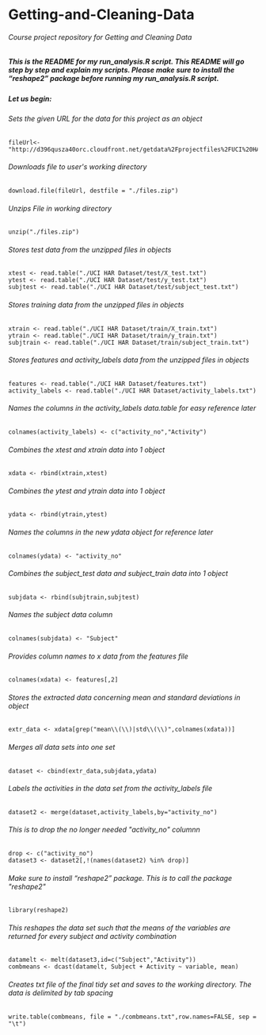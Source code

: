 # Getting-and-Cleaning-Data

###### Course project repository for Getting and Cleaning Data


##### This is the README for my run_analysis.R script. This README will go step by step and explain my scripts. Please make sure to install the “reshape2” package before running my run_analysis.R script.


  
##### Let us begin:

  
###### Sets the given URL for the data for this project as an object

```
fileUrl<-"http://d396qusza40orc.cloudfront.net/getdata%2Fprojectfiles%2FUCI%20HAR%20Dataset.zip"
```
  
###### Downloads file to user's working directory
```
download.file(fileUrl, destfile = "./files.zip")
```
  
###### Unzips File in working directory
```
unzip("./files.zip")
```
  
###### Stores test data from the unzipped files in objects
```
xtest <- read.table("./UCI HAR Dataset/test/X_test.txt")  
ytest <- read.table("./UCI HAR Dataset/test/y_test.txt")  
subjtest <- read.table("./UCI HAR Dataset/test/subject_test.txt")
```  
  
###### Stores training data from the unzipped files in objects
```
xtrain <- read.table("./UCI HAR Dataset/train/X_train.txt")  
ytrain <- read.table("./UCI HAR Dataset/train/y_train.txt")  
subjtrain <- read.table("./UCI HAR Dataset/train/subject_train.txt")  
```
  
###### Stores features and activity_labels data from the unzipped files in objects
```
features <- read.table("./UCI HAR Dataset/features.txt")  
activity_labels <- read.table("./UCI HAR Dataset/activity_labels.txt") 
``` 
  
###### Names the columns in the activity_labels data.table for easy reference later
```
colnames(activity_labels) <- c("activity_no","Activity")  
```
  
###### Combines the xtest and xtrain data into 1 object
```
xdata <- rbind(xtrain,xtest)  
```
  
###### Combines the ytest and ytrain data into 1 object
```
ydata <- rbind(ytrain,ytest)  
```
  
###### Names the columns in the new ydata object for reference later
```
colnames(ydata) <- "activity_no"  
```
  
###### Combines the subject_test data and subject_train data into 1 object
```
subjdata <- rbind(subjtrain,subjtest)  
```
  
###### Names the subject data column
```
colnames(subjdata) <- "Subject"  
```
  
###### Provides column names to x data from the features file
```
colnames(xdata) <- features[,2]  
```
  
###### Stores the extracted data concerning mean and standard deviations in object
```
extr_data <- xdata[grep("mean\\(\\)|std\\(\\)",colnames(xdata))]  
```
  
###### Merges all data sets into one set
```
dataset <- cbind(extr_data,subjdata,ydata)  
```
  
###### Labels the activities in the data set from the activity_labels file
```
dataset2 <- merge(dataset,activity_labels,by="activity_no")  
```
  
###### This is to drop the no longer needed "activity_no" columnn
```
drop <- c("activity_no")  
dataset3 <- dataset2[,!(names(dataset2) %in% drop)]  
```
  
###### Make sure to install “reshape2” package. This is to call the package "reshape2" 
```
library(reshape2)  
```
  
###### This reshapes the data set such that the means of the variables are returned for every subject and activity combination  
```
datamelt <- melt(dataset3,id=c("Subject","Activity"))  
combmeans <- dcast(datamelt, Subject + Activity ~ variable, mean)  
```
  
###### Creates txt file of the final tidy set and saves to the working directory. The data is delimited by tab spacing
```
write.table(combmeans, file = "./combmeans.txt",row.names=FALSE, sep = "\t")  
```
  
